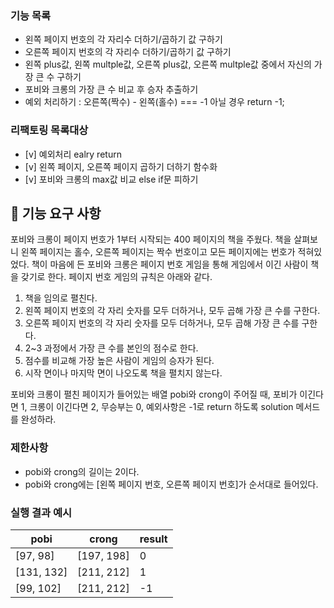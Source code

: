 ### 기능 목록

- 왼쪽 페이지 번호의 각 자리수 더하기/곱하기 값 구하기
- 오른쪽 페이지 번호의 각 자리수 더하기/곱하기 값 구하기
- 왼쪽 plus값, 왼쪽 multple값, 오른쪽 plus값, 오른쪽 multple값 중에서 자신의 가장 큰 수 구하기
- 포비와 크롱의 가장 큰 수 비교 후 승자 추출하기
- 예외 처리하기 : 오른쪽(짝수) - 왼쪽(홀수) === -1 아닐 경우 return -1;

### 리팩토링 목록대상

- [v] 예외처리 ealry return
- [v] 왼쪽 페이지, 오른쪽 페이지 곱하기 더하기 함수화
- [v] 포비와 크롱의 max값 비교 else if문 피하기

## 🚀 기능 요구 사항

포비와 크롱이 페이지 번호가 1부터 시작되는 400 페이지의 책을 주웠다. 책을 살펴보니 왼쪽 페이지는 홀수, 오른쪽 페이지는 짝수 번호이고 모든 페이지에는 번호가 적혀있었다. 책이 마음에 든 포비와 크롱은 페이지 번호 게임을 통해 게임에서 이긴 사람이 책을 갖기로 한다. 페이지 번호 게임의 규칙은 아래와 같다.

1. 책을 임의로 펼친다.
2. 왼쪽 페이지 번호의 각 자리 숫자를 모두 더하거나, 모두 곱해 가장 큰 수를 구한다.
3. 오른쪽 페이지 번호의 각 자리 숫자를 모두 더하거나, 모두 곱해 가장 큰 수를 구한다.
4. 2~3 과정에서 가장 큰 수를 본인의 점수로 한다.
5. 점수를 비교해 가장 높은 사람이 게임의 승자가 된다.
6. 시작 면이나 마지막 면이 나오도록 책을 펼치지 않는다.

포비와 크롱이 펼친 페이지가 들어있는 배열 pobi와 crong이 주어질 때, 포비가 이긴다면 1, 크롱이 이긴다면 2, 무승부는 0, 예외사항은 -1로 return 하도록 solution 메서드를 완성하라.

### 제한사항

- pobi와 crong의 길이는 2이다.
- pobi와 crong에는 [왼쪽 페이지 번호, 오른쪽 페이지 번호]가 순서대로 들어있다.

### 실행 결과 예시

| pobi       | crong      | result |
| ---------- | ---------- | ------ |
| [97, 98]   | [197, 198] | 0      |
| [131, 132] | [211, 212] | 1      |
| [99, 102]  | [211, 212] | -1     |
